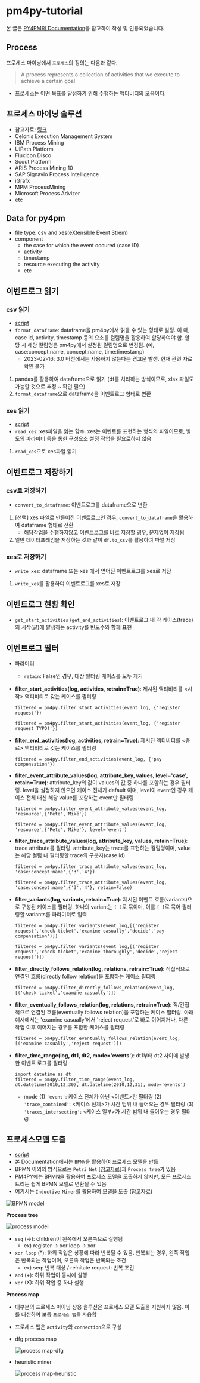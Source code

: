 # pm4py-tutorial

본 글은 [PY4PM의 Documentation](https://pm4py.fit.fraunhofer.de/static/assets/api/2.5.0/index.html#)을 참고하여 작성 및 인용되었습니다.

## Process
프로세스 마이닝에서 `프로세스`의 정의는 다음과 같다.
> A process represents a collection of activities that we execute to achieve a certain goal
- 프로세스는 어떤 목표를 달성하기 위해 수행하는 액티비티의 모음이다.

## 프로세스 마이닝 솔루션
- 참고자료: [링크](https://www.gartner.com/reviews/market/process-mining)
- Celonis Execution Management System
- IBM Process Mining
- UiPath Platform
- Fluxicon Disco
- Scout Platform
- ARIS Process Mining 10
- SAP Signavio Process Intelligence
- iGrafx
- MPM ProcessMining
- Microsoft Process Advizer
- etc

## Data for py4pm
- file type: csv and xes(eXtensible Event Strem)
- component
  - the case for which the event occured (case ID)
  - activity
  - timestamp
  - resource executing the activity
  - etc

## 이벤트로그 읽기
### csv 읽기
- [script](https://github.com/KIMHYEMEE/pm4py-tutorial/blob/main/data%20load-save_csv.py)
- `format_dataframe`: dataframe을 pm4py에서 읽을 수 있는 형태로 설정. 이 때, case id, activity, timestamp 등의 요소를 컬럼명을 활용하여 할당하여야 함. 할당 시 해당 컬럼명은 pm4py에서 설정된 컬럼명으로 변경됨. (예, case:concept:name, concept:name, time:timestamp) 
  - 2023-02-16: 3.0 버전에서는 사용하지 않는다는 경고문 발생. 현재 관련 자료 확인 불가

1. pandas를 활용하여 dataframe으로 읽기 (df를 처리하는 방식이므로, xlsx 파일도 가능할 것으로 추정 ~ 확인 필요)
2. `format_dataframe`으로 dataframe을 이벤트로그 형태로 변환

### xes 읽기
- [script](https://github.com/KIMHYEMEE/pm4py-tutorial/blob/main/data%20load-save_xes.py)
- `read_xes`: xes파일을 읽는 함수. xes는 이벤트를 표현하는 형식의 파일이므로, 별도의 파라미터 등을 통한 구성요소 설정 작업을 필요로하지 않음

1. `read_xes`으로 xes파일 읽기

## 이벤트로그 저장하기
### csv로 저장하기
- `convert_to_dataframe`: 이벤트로그를 dataframe으로 변환

1. [선택] xes 파일로 만들어진 이벤트로그인 경우, `convert_to_dataframe`을 활용하여 dataframe 형태로 전환
   - 해당작업을 수행하지않고 이벤트로그를 바로 저장할 경우, 문제없이 저장됨
2. 일반 데이터프레임을 저장하는 것과 같이 `df.to_csv`를 활용하여 파일 저장

### xes로 저장하기
- `write_xes`: dataframe 또는 xes 에서 얻어진 이벤트로그를 xes로 저장

1. `write_xes`를 활용하여 이벤트로그를 xes로 저장

## 이벤트로그 현황 확인
- `get_start_activities` (`get_end_activities`): 이벤트로그 내 각 케이스(trace)의 시작(끝)에 발생하는 activity를 빈도수와 함께 표현

## 이벤트로그 필터
- 파라미터
  - `retain`: False인 경우, 대상 필터링 케이스를 모두 제거

- **filter_start_activities(log, activities, retrain=True)**: 제시된 액티비티를 <시작> 액티비티로 갖는 케이스를 필터링
  ```
  filtered = pm4py.filter_start_activities(event_log, {'register request'})
  ```
  ```
  filtered = pm4py.filter_start_activities(event_log, {'register request TYPO!'})
  ```
- **filter_end_activities(log, activities, retrain=True)**: 제시된 액티비티를 <종료> 액티비티로 갖는 케이스를 필터링
  ```
  filtered = pm4py.filter_end_activities(event_log, {'pay compensation'})
  ```
- **filter_event_attribute_values(log, attribute_key, values, level='case', retain=True)**: attribute_key의 값이 values의 값 중 하나를 포함하는 경우 필터링. level을 설정하지 않으면 케이스 전체가 default 이며, level이 event인 경우 케이스 전체 대신 해당 value를 포함하는 event만 필터링
  ```
  filtered = pm4py.filter_event_attribute_values(event_log, 'resource',{'Pete','Mike'})
  ```
  ```
  filtered = pm4py.filter_event_attribute_values(event_log, 'resource',{'Pete','Mike'}, level='event')
  ```
- **filter_trace_attribute_values(log, attribute_key, values, retain=True)**: trace attribute를 필터링. attribute_key는 trace를 표현하는 컬럼명이며, value는 해당 컬럼 내 필터링할 trace의 구분자(case id)
  ```
  filtered = pm4py.filter_trace_attribute_values(event_log, 'case:concept:name',{'3','4'})
  ```
  ```
  filtered = pm4py.filter_trace_attribute_values(event_log, 'case:concept:name',{'3','4'}, retain=False)
  ```
- **filter_variants(log, variants, retrain=True)**: 제시된 이벤트 흐름(variants)으로 구성된 케이스를 필터링. 하나의 variant는 `( )`로 묶이며, 이를 `[ ]`로 묶어 필터링할 variants를 파라미터로 입력
  ``` 
  filtered = pm4py.filter_variants(event_log,[('register request','check ticket','examine casually','decide','pay compensation')])
  ```
  ``` 
  filtered = pm4py.filter_variants(event_log,[('register request','check ticket','examine thoroughly','decide','reject request')])
  ```
- **filter_directly_follows_relation(log, relations, retrain=True)**: 직접적으로 연결된 흐름(directly follow relation)을 포함하는 케이스 필터링
  ```
  filtered = pm4py.filter_directly_follows_relation(event_log, [('check ticket','examine casually')])
  ```
- **filter_eventually_follows_relation(log, relations, retrain=True)**: 직/간접적으로 연결된 흐름(eventually follows relation)을 포함하는 케이스 필터링. 아래 예시에서는 'examine casually'에서 'reject request'로 바로 이어지거나, 다른 작업 이후 이어지는 경우를 포함한 케이스를 필터링
  ```
  filtered = pm4py.filter_eventually_follows_relation(event_log,[('examine casually','reject request')])
  ```
- **filter_time_range(log, dt1, dt2, mode='events')**: dt1부터 dt2 사이에 발생한 이벤트 로그를 필터링
  ```
  import datetime as dt
  filtered = pm4py.filter_time_range(event_log, dt.datetime(2010,12,30), dt.datetime(2010,12,31), mode='events')
  ```
  - mode (1) `'event'`: 케이스 전체가 아닌 <이벤트>만 필터링 (2) `'trace_contained'`: <케이스 전체>가 시간 범위 내 들어오는 경우 필터링 (3) `'traces_intersecting'`: <케이스 일부>가 시간 범위 내 들어우는 경우 필터링

## 프로세스모델 도출
- [script](https://github.com/KIMHYEMEE/pm4py-tutorial/blob/main/process%20moding.py)
- 본 Documentation에서는 `BPMN`을 활용하여 프로세스 모델을 만듦
- BPMN 이외의 방식으로는 `Petri Net` [[참고자료]](https://www.researchgate.net/publication/220337578_The_Application_of_Petri_Nets_to_Workflow_Management)과 `Process tree`가 있음
- PM4PY에는 BPMN을 활용하여 프로세스 모델을 도출하지 않지만, 모든 프로세스 트리는 쉽게 BPMN 모델로 변환될 수 있음
- 여기서는 `Inductive Miner`를 활용하여 모델을 도출 ([참고자료](https://citeseerx.ist.psu.edu/viewdoc/download?doi=10.1.1.396.197&rep=rep1&type=pdf))

![BPMN model](./figures/bpmn_model.png)

**Process tree**

![process model](./figures/process_model.png)

- `seq` (->): children이 왼쪽에서 오른쪽으로 실행됨 
  - ex) register -> xor loop -> xor
- `xor loop` (*): 하위 작업은 상황에 따라 반복될 수 있음. 반복되는 경우, 왼쪽 작업은 반복되는 작업이며, 오른족 작업은 반복되는 조건
  - ex) seq: 반복 대상 / reinitate request: 반복 조건
- `and` (+): 하위 작업이 동시에 실행
- `xor` (X): 하위 작업 중 하나 실행

**Process map**

- 대부분의 프로세스 마이닝 상용 솔루션은 프로세스 모델 도출을 지원하지 않음. 이를 대신하여 보통 `프로세스 맵`을 사용함
- 프로세스 맵은 `activity`와 `connection`으로 구성
- dfg process map

  ![process map-dfg](./figures/process_map-dfg.png)

- heuristic miner

  ![process map-heuristic](./figures/process_map-hueristic.png)